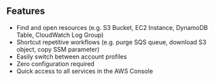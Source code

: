 ## Features

- Find and open resources (e.g. S3 Bucket, EC2 Instance, DynamoDB Table, CloudWatch Log Group)
- Shortcut repetitive workflows (e.g. purge SQS queue, download S3 object, copy SSM parameter)
- Easily switch between account profiles
- Zero configuration required
- Quick access to all services in the AWS Console
